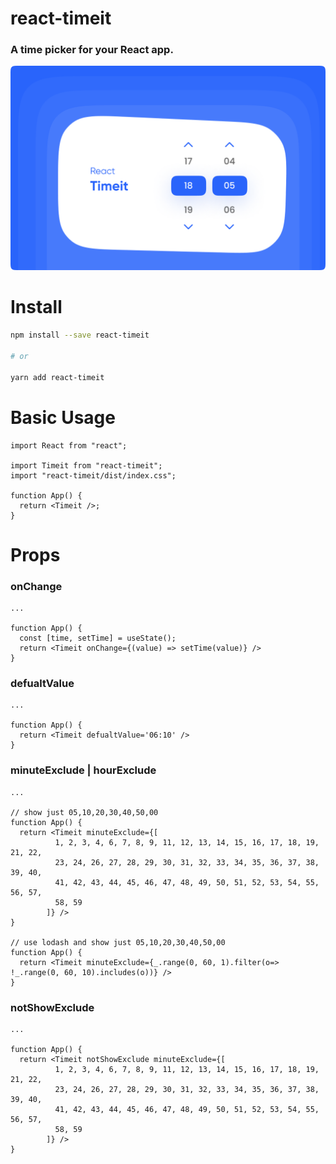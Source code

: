 # react-timeit

### A time picker for your React app.

![](./timiet.png)

# Install

```bash
npm install --save react-timeit

# or

yarn add react-timeit
```

# Basic Usage

```tsx
import React from "react";

import Timeit from "react-timeit";
import "react-timeit/dist/index.css";

function App() {
  return <Timeit />;
}
```

# Props

### onChange

```tsx
...

function App() {
  const [time, setTime] = useState();
  return <Timeit onChange={(value) => setTime(value)} />
}
```

### defualtValue

```tsx
...

function App() {
  return <Timeit defualtValue='06:10' />
}
```

### minuteExclude | hourExclude

```tsx
...

// show just 05,10,20,30,40,50,00
function App() {
  return <Timeit minuteExclude={[
          1, 2, 3, 4, 6, 7, 8, 9, 11, 12, 13, 14, 15, 16, 17, 18, 19, 21, 22,
          23, 24, 26, 27, 28, 29, 30, 31, 32, 33, 34, 35, 36, 37, 38, 39, 40,
          41, 42, 43, 44, 45, 46, 47, 48, 49, 50, 51, 52, 53, 54, 55, 56, 57,
          58, 59
        ]} />
}

// use lodash and show just 05,10,20,30,40,50,00
function App() {
  return <Timeit minuteExclude={_.range(0, 60, 1).filter(o=> !_.range(0, 60, 10).includes(o))} />
}
```

### notShowExclude

```tsx
...

function App() {
  return <Timeit notShowExclude minuteExclude={[
          1, 2, 3, 4, 6, 7, 8, 9, 11, 12, 13, 14, 15, 16, 17, 18, 19, 21, 22,
          23, 24, 26, 27, 28, 29, 30, 31, 32, 33, 34, 35, 36, 37, 38, 39, 40,
          41, 42, 43, 44, 45, 46, 47, 48, 49, 50, 51, 52, 53, 54, 55, 56, 57,
          58, 59
        ]} />
}
```
